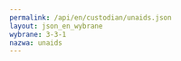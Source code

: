 ```yaml
---
permalink: /api/en/custodian/unaids.json
layout: json_en_wybrane
wybrane: 3-3-1
nazwa: unaids
---
```

